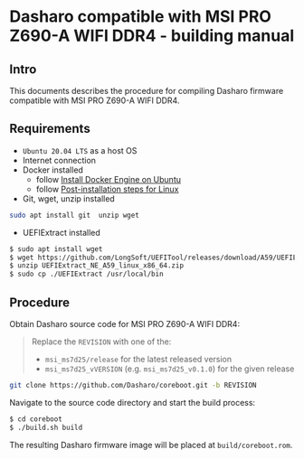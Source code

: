 # Dasharo compatible with MSI PRO Z690-A WIFI DDR4 - building manual

## Intro

This documents describes the procedure for compiling Dasharo firmware
compatible with MSI PRO Z690-A WIFI DDR4.

## Requirements

* `Ubuntu 20.04 LTS` as a host OS
* Internet connection
* Docker installed
    - follow [Install Docker Engine on Ubuntu](https://docs.docker.com/engine/install/ubuntu/)
    - follow [Post-installation steps for Linux](https://docs.docker.com/engine/install/linux-postinstall/)
* Git, wget, unzip installed

```bash
sudo apt install git  unzip wget
```

* UEFIExtract installed

```bash
$ sudo apt install wget
$ wget https://github.com/LongSoft/UEFITool/releases/download/A59/UEFIExtract_NE_A59_linux_x86_64.zip
$ unzip UEFIExtract_NE_A59_linux_x86_64.zip
$ sudo cp ./UEFIExtract /usr/local/bin
```

## Procedure

Obtain Dasharo source code for MSI PRO Z690-A WIFI DDR4:

> Replace the `REVISION` with one of the:
>
> - `msi_ms7d25/release` for the latest released version
> - `msi_ms7d25_vVERSION` (e.g. `msi_ms7d25_v0.1.0`) for the given release

```bash
git clone https://github.com/Dasharo/coreboot.git -b REVISION
```

Navigate to the source code directory and start the build process:

```bash
$ cd coreboot
$ ./build.sh build
```

The resulting Dasharo firmware image will be placed at `build/coreboot.rom`.
